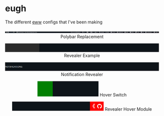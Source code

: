 # eugh
The different [eww](https://github.com/elkowar/eww) configs that I've been making

<p align="center">
    <img src="polybar-replacement/.github/preview.png">
    Polybar Replacement
</p>

<p align="center">
    <img src="revealer-example/.github/preview.gif">
    Revealer Example
</p>

<p align="center">
    <img src="notification-revealer/.github/preview.gif">
    Notification Revealer
</p>

<p align="center">
    <img src="hover-switch-example/.github/preview.gif">
    Hover Switch
</p>

<p align="center">
    <img src="revealer-hover-module/.github/preview.gif">
    Revealer Hover Module
</p>
